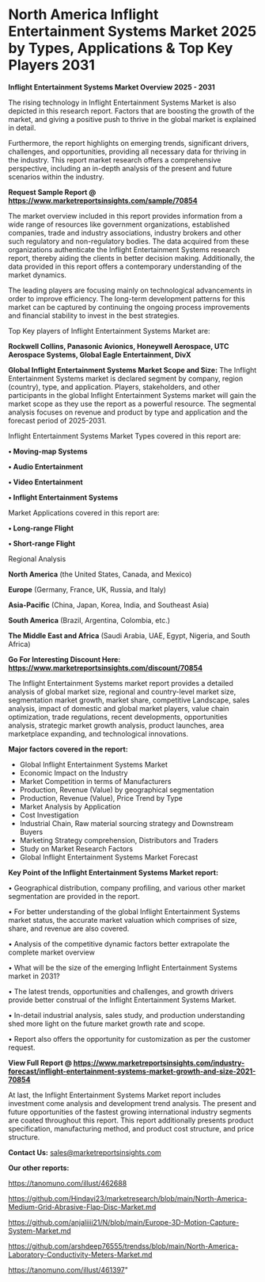 # North America Inflight Entertainment Systems Market 2025 by Types, Applications & Top Key Players 2031

<Strong> Inflight Entertainment Systems Market Overview 2025 - 2031</strong>

The rising technology in Inflight Entertainment Systems Market is also depicted in this research report. Factors that are boosting the growth of the market, and giving a positive push to thrive in the global market is explained in detail.

Furthermore, the report highlights on emerging trends, significant drivers, challenges, and opportunities, providing all necessary data for thriving in the industry. This report market research offers a comprehensive perspective, including an in-depth analysis of the present and future scenarios within the industry.

<strong>Request Sample Report @ <a href=https://www.marketreportsinsights.com/sample/70854>https://www.marketreportsinsights.com/sample/70854</a></strong>

The market overview included in this report provides information from a wide range of resources like government organizations, established companies, trade and industry associations, industry brokers and other such regulatory and non-regulatory bodies. The data acquired from these organizations authenticate the Inflight Entertainment Systems research report, thereby aiding the clients in better decision making. Additionally, the data provided in this report offers a contemporary understanding of the market dynamics.

The leading players are focusing mainly on technological advancements in order to improve efficiency. The long-term development patterns for this market can be captured by continuing the ongoing process improvements and financial stability to invest in the best strategies.

Top Key players of Inflight Entertainment Systems Market are:

<strong>Rockwell Collins, Panasonic Avionics, Honeywell Aerospace, UTC Aerospace Systems, Global Eagle Entertainment, DivX</strong>

<strong><b>Global Inflight Entertainment Systems Market Scope and Size:</b></strong>
The Inflight Entertainment Systems market is declared segment by company, region (country), type, and application. Players, stakeholders, and other participants in the global Inflight Entertainment Systems market will gain the market scope as they use the report as a powerful resource. The segmental analysis focuses on revenue and product by type and application and the forecast period of 2025-2031.

Inflight Entertainment Systems Market Types covered in this report are:

<strong>• Moving-map Systems

• Audio Entertainment

• Video Entertainment

• Inflight Entertainment Systems</strong>

Market Applications covered in this report are:

<strong>• Long-range Flight

• Short-range Flight</strong> 

Regional Analysis

<strong>North America</strong> (the United States, Canada, and Mexico)

<strong>Europe</strong> (Germany, France, UK, Russia, and Italy)

<strong>Asia-Pacific</strong> (China, Japan, Korea, India, and Southeast Asia)

<strong>South America</strong> (Brazil, Argentina, Colombia, etc.)

<strong>The Middle East and Africa</strong> (Saudi Arabia, UAE, Egypt, Nigeria, and South Africa)

<strong>Go For Interesting Discount Here: <a href=https://www.marketreportsinsights.com/discount/70854>https://www.marketreportsinsights.com/discount/70854</a></strong>

The Inflight Entertainment Systems market report provides a detailed analysis of global market size, regional and country-level market size, segmentation market growth, market share, competitive Landscape, sales analysis, impact of domestic and global market players, value chain optimization, trade regulations, recent developments, opportunities analysis, strategic market growth analysis, product launches, area marketplace expanding, and technological innovations.

<strong><b>Major factors covered in the report:</b></strong>
<ul>
  <li>Global Inflight Entertainment Systems Market </li>
  <li>Economic Impact on the Industry</li>
  <li>Market Competition in terms of Manufacturers</li>
  <li>Production, Revenue (Value) by geographical segmentation</li>
  <li>Production, Revenue (Value), Price Trend by Type</li>
  <li>Market Analysis by Application</li>
  <li>Cost Investigation</li>
  <li>Industrial Chain, Raw material sourcing strategy and Downstream Buyers</li>
  <li>Marketing Strategy comprehension, Distributors and Traders</li>
  <li>Study on Market Research Factors</li>
  <li>Global Inflight Entertainment Systems Market Forecast</li>
</ul>

<strong><b>Key Point of the Inflight Entertainment Systems Market report:</b></strong>

• Geographical distribution, company profiling, and various other market segmentation are provided in the report.

• For better understanding of the global Inflight Entertainment Systems market status, the accurate market valuation which comprises of size, share, and revenue are also covered.

• Analysis of the competitive dynamic factors better extrapolate the complete market overview

• What will be the size of the emerging Inflight Entertainment Systems market in 2031?

• The latest trends, opportunities and challenges, and growth drivers provide better construal of the Inflight Entertainment Systems Market.

• In-detail industrial analysis, sales study, and production understanding shed more light on the future market growth rate and scope.

• Report also offers the opportunity for customization as per the customer request.

<strong><b>View Full Report @ <a href=https://www.marketreportsinsights.com/industry-forecast/inflight-entertainment-systems-market-growth-and-size-2021-70854>https://www.marketreportsinsights.com/industry-forecast/inflight-entertainment-systems-market-growth-and-size-2021-70854</a></b></strong>


At last, the Inflight Entertainment Systems Market report includes investment come analysis and development trend analysis. The present and future opportunities of the fastest growing international industry segments are coated throughout this report. This report additionally presents product specification, manufacturing method, and product cost structure, and price structure.

<strong>Contact Us:</strong>
sales@marketreportsinsights.com

<strong>Our other reports:</strong>

<a href=https://tanomuno.com/illust/462688>https://tanomuno.com/illust/462688</a>

<a href=https://github.com/Hindavi23/marketresearch/blob/main/North-America-Medium-Grid-Abrasive-Flap-Disc-Market.md>https://github.com/Hindavi23/marketresearch/blob/main/North-America-Medium-Grid-Abrasive-Flap-Disc-Market.md</a>

<a href=https://github.com/anjaliiii21/N/blob/main/Europe-3D-Motion-Capture-System-Market.md>https://github.com/anjaliiii21/N/blob/main/Europe-3D-Motion-Capture-System-Market.md</a>

<a href=https://github.com/arshdeep76555/trendss/blob/main/North-America-Laboratory-Conductivity-Meters-Market.md>https://github.com/arshdeep76555/trendss/blob/main/North-America-Laboratory-Conductivity-Meters-Market.md</a>

<a href=https://tanomuno.com/illust/461397>https://tanomuno.com/illust/461397</a>"
